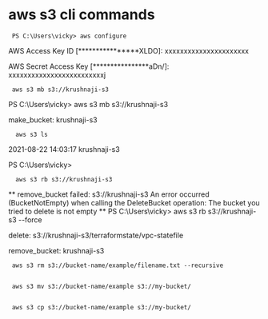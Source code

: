 # aws s3 cli commands

     PS C:\Users\vicky> aws configure

AWS Access Key ID [****************XLDO]: xxxxxxxxxxxxxxxxxxxxxx

AWS Secret Access Key [****************aDn/]: xxxxxxxxxxxxxxxxxxxxxxxxxj


     aws s3 mb s3://krushnaji-s3

PS C:\Users\vicky> aws s3 mb s3://krushnaji-s3

make_bucket: krushnaji-s3

      aws s3 ls

2021-08-22 14:03:17 krushnaji-s3

PS C:\Users\vicky>

      aws s3 rb s3://krushnaji-s3

** remove_bucket failed: s3://krushnaji-s3 An error occurred (BucketNotEmpty) when calling the DeleteBucket operation: The bucket you tried to delete is not empty **
PS C:\Users\vicky> aws s3 rb s3://krushnaji-s3 --force

delete: s3://krushnaji-s3/terraformstate/vpc-statefile

remove_bucket: krushnaji-s3


     aws s3 rm s3://bucket-name/example/filename.txt --recursive
     

     aws s3 mv s3://bucket-name/example s3://my-bucket/


     aws s3 cp s3://bucket-name/example s3://my-bucket/
 



